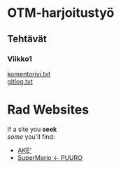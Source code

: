 # OTM-harjoitustyö
## Tehtävät
### Viikko1
[komentorivi.txt](https://github.com/nigoshh/otm-harjoitustyo/blob/master/laskarit/komentorivi.txt)  
[gitlog.txt](https://github.com/nigoshh/otm-harjoitustyo/blob/master/laskarit/gitlog.txt)

# Rad Websites
If a site you __seek__  
_some_ you'll find:
* [AKE'](https://www.cs.helsinki.fi/u/andreala/eka.html)
* [SuperMario ← PUURO](https://supermariodrinksonlypuuro.herokuapp.com/)
